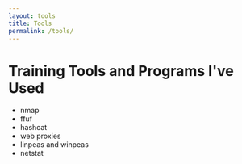 ```yaml
---
layout: tools
title: Tools
permalink: /tools/
---
```


<!-- Future Template for adding more information about my tools list -->
<!-- ## Tool Name:
### Summary:

**Pros:**

**Cons:**

**Score:** 5/10 -->

# Training Tools and Programs I've Used

* nmap
* ffuf
* hashcat
* web proxies
* linpeas and winpeas
* netstat

